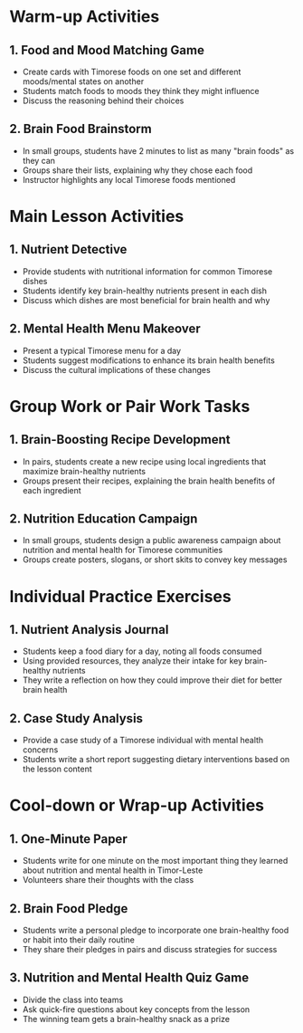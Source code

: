 # Warm-up Activities

## 1. Food and Mood Matching Game

- Create cards with Timorese foods on one set and different moods/mental states on another
- Students match foods to moods they think they might influence
- Discuss the reasoning behind their choices

## 2. Brain Food Brainstorm

- In small groups, students have 2 minutes to list as many "brain foods" as they can
- Groups share their lists, explaining why they chose each food
- Instructor highlights any local Timorese foods mentioned

# Main Lesson Activities

## 1. Nutrient Detective

- Provide students with nutritional information for common Timorese dishes
- Students identify key brain-healthy nutrients present in each dish
- Discuss which dishes are most beneficial for brain health and why

## 2. Mental Health Menu Makeover

- Present a typical Timorese menu for a day
- Students suggest modifications to enhance its brain health benefits
- Discuss the cultural implications of these changes

# Group Work or Pair Work Tasks

## 1. Brain-Boosting Recipe Development

- In pairs, students create a new recipe using local ingredients that maximize brain-healthy nutrients
- Groups present their recipes, explaining the brain health benefits of each ingredient

## 2. Nutrition Education Campaign

- In small groups, students design a public awareness campaign about nutrition and mental health for Timorese communities
- Groups create posters, slogans, or short skits to convey key messages

# Individual Practice Exercises

## 1. Nutrient Analysis Journal

- Students keep a food diary for a day, noting all foods consumed
- Using provided resources, they analyze their intake for key brain-healthy nutrients
- They write a reflection on how they could improve their diet for better brain health

## 2. Case Study Analysis

- Provide a case study of a Timorese individual with mental health concerns
- Students write a short report suggesting dietary interventions based on the lesson content

# Cool-down or Wrap-up Activities

## 1. One-Minute Paper

- Students write for one minute on the most important thing they learned about nutrition and mental health in Timor-Leste
- Volunteers share their thoughts with the class

## 2. Brain Food Pledge

- Students write a personal pledge to incorporate one brain-healthy food or habit into their daily routine
- They share their pledges in pairs and discuss strategies for success

## 3. Nutrition and Mental Health Quiz Game

- Divide the class into teams
- Ask quick-fire questions about key concepts from the lesson
- The winning team gets a brain-healthy snack as a prize